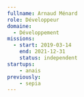 ```yaml
---
fullname: Arnaud Ménard
role: Développeur
domaine:
  - Développement
missions:
  - start: 2019-03-14
    end: 2021-12-31
    status: independent
startups:
    - anais
previously:
    - sepia
---
```

